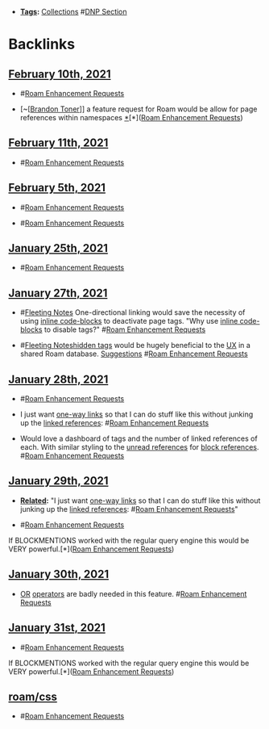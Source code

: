 - **[Tags](<Tags.md>):** [Collections](<Collections.md>) #[DNP Section](<DNP Section.md>)

# Backlinks
## [February 10th, 2021](<February 10th, 2021.md>)
- #[Roam Enhancement Requests](<Roam Enhancement Requests.md>)

- [~[[Brandon Toner](<~[[Brandon Toner.md>)]] a feature request for Roam would be allow for page references within namespaces [*](((7QgJ6Ey63)))[*]([Roam Enhancement Requests](<Roam Enhancement Requests.md>))

## [February 11th, 2021](<February 11th, 2021.md>)
- #[Roam Enhancement Requests](<Roam Enhancement Requests.md>)

## [February 5th, 2021](<February 5th, 2021.md>)
- #[Roam Enhancement Requests](<Roam Enhancement Requests.md>)

- #[Roam Enhancement Requests](<Roam Enhancement Requests.md>)

## [January 25th, 2021](<January 25th, 2021.md>)
- #[Roam Enhancement Requests](<Roam Enhancement Requests.md>)

## [January 27th, 2021](<January 27th, 2021.md>)
- #[Fleeting Notes](<Fleeting Notes.md>) One-directional linking would save the necessity of using [inline code-blocks](<inline code-blocks.md>) to deactivate page tags. "Why use [inline code-blocks](<inline code-blocks.md>) to disable tags?" #[Roam Enhancement Requests](<Roam Enhancement Requests.md>)

- #[Fleeting Notes](<Fleeting Notes.md>)[hidden tags](<hidden tags.md>) would be hugely beneficial to the [UX](<UX.md>) in a shared Roam database. [Suggestions](<Suggestions.md>) #[Roam Enhancement Requests](<Roam Enhancement Requests.md>)

## [January 28th, 2021](<January 28th, 2021.md>)
- #[Roam Enhancement Requests](<Roam Enhancement Requests.md>)

- I just want [one-way links](<one-way links.md>) so that I can do stuff like this without junking up the [linked references](<linked references.md>): #[Roam Enhancement Requests](<Roam Enhancement Requests.md>)

- Would love a dashboard of tags and the number of linked references of each. With similar styling to the [unread references](<unread references.md>) for [block references](<block references.md>). #[Roam Enhancement Requests](<Roam Enhancement Requests.md>)

## [January 29th, 2021](<January 29th, 2021.md>)
- **[Related](<Related.md>):** "I just want [one-way links](<one-way links.md>) so that I can do stuff like this without junking up the [linked references](<linked references.md>): #[Roam Enhancement Requests](<Roam Enhancement Requests.md>)"

- #[Roam Enhancement Requests](<Roam Enhancement Requests.md>)

If BLOCKMENTIONS worked with the regular query engine this would be VERY powerful.[*]([Roam Enhancement Requests](<Roam Enhancement Requests.md>))

## [January 30th, 2021](<January 30th, 2021.md>)
- [OR](<OR.md>) [operators](<operators.md>) are badly needed in this feature. #[Roam Enhancement Requests](<Roam Enhancement Requests.md>)

## [January 31st, 2021](<January 31st, 2021.md>)
- #[Roam Enhancement Requests](<Roam Enhancement Requests.md>)

If BLOCKMENTIONS worked with the regular query engine this would be VERY powerful.[*]([Roam Enhancement Requests](<Roam Enhancement Requests.md>))

## [roam/css](<roam/css.md>)
- #[Roam Enhancement Requests](<Roam Enhancement Requests.md>)

